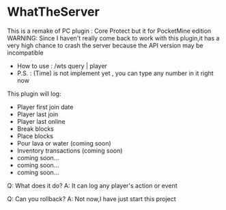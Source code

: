 # WhatTheServer
This is a remake of PC plugin : Core Protect but it for PocketMine edition
WARNING: Since I haven't really come back to work with this plugin,it has a very high chance to crash the server because the API version may be incompatible

- How to use : /wts query <x> <y> <z> <x2> <y2> <z2> <time> | player <username>
- P.S. : (Time) is not implement yet , you can type any number in it right now

This plugin will log:
- Player first join date
- Player last join
- Player last online
- Break blocks
- Place blocks
- Pour lava or water (coming soon)
- Inventory transactions (coming soon)
- coming soon...
- coming soon...
- coming soon...

Q: What does it do?
A: It can log any player's action or event

Q: Can you rollback?
A: Not now,I have just start this project
